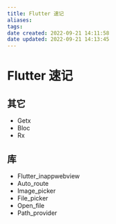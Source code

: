 ```yaml
---
title: Flutter 速记
aliases: 
tags: 
date created: 2022-09-21 14:11:58
date updated: 2022-09-21 14:13:45
---
```


# Flutter 速记

## 其它

 - Getx
 - Bloc
 - Rx

## 库

- Flutter_inappwebview
- Auto_route
- Image_picker
- File_picker
- Open_file
- Path_provider
